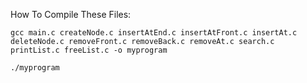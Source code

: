 How To Compile These Files:

    gcc main.c createNode.c insertAtEnd.c insertAtFront.c insertAt.c deleteNode.c removeFront.c removeBack.c removeAt.c search.c printList.c freeList.c -o myprogram

    ./myprogram
